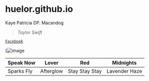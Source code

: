 # huelor.github.io
Kaye Patricia DP. Macandog

> *Taylor Swift*

[`Facebook`](https://www.facebook.com/kayepatriciaa)

(![image](https://user-images.githubusercontent.com/122424239/212253636-201c77fb-5b75-4186-a2d9-dbaf561d7e07.png)

| Speak Now | Lover | Red | Midnights |  
| ----------- | ----------- | ----------- | ----------- |
| Sparks Fly | Afterglow | Stay Stay Stay | Lavender Haze

